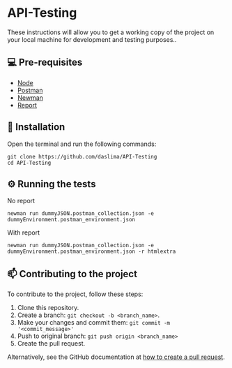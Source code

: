 # API-Testing
These instructions will allow you to get a working copy of the project on your local machine for development and testing purposes..

## 💻 Pre-requisites

* [Node](https://nodejs.org/en/download/)
* [Postman](https://www.postman.com)
* [Newman](https://www.npmjs.com/package/newman)
* [Report](https://www.npmjs.com/package/newman-reporter-htmlextra)

## 🔧 Installation

Open the terminal and run the following commands:

```
git clone https://github.com/daslima/API-Testing
cd API-Testing
```

## ⚙️ Running the tests

No report
```
newman run dummyJSON.postman_collection.json -e dummyEnvironment.postman_environment.json
```

With report
```
newman run dummyJSON.postman_collection.json -e dummyEnvironment.postman_environment.json -r htmlextra
```
## 📫 Contributing to the project

To contribute to the project, follow these steps:

1. Clone this repository.
2. Create a branch: `git checkout -b <branch_name>`.
3. Make your changes and commit them: `git commit -m '<commit_message>'`
4. Push to original branch: `git push origin <branch_name>`
5. Create the pull request.

Alternatively, see the GitHub documentation at [how to create a pull request](https://help.github.com/en/github/collaborating-with-issues-and-pull-requests/creating-a-pull-request).

